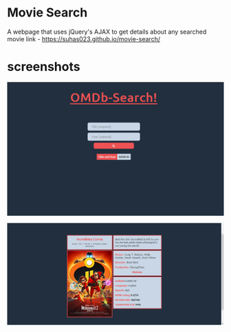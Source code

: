 # Movie Search
A webpage that uses jQuery's AJAX to get details about any searched movie
link - <https://suhas023.github.io/movie-search/>

# screenshots

![sample shot](/screenshot/index.png?raw=true)


![sample shot](/screenshot/result.png?raw=true)




